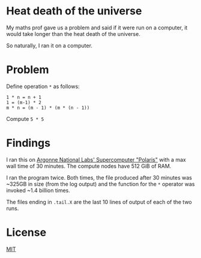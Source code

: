 # Heat death of the universe

My maths prof gave us a problem and said if it were run on a computer, it would take longer than
the heat death of the universe. 

So naturally, I ran it on a computer.

# Problem

Define operation `*` as follows:
```
1 * n = n + 1
1 = (m-1) * 2
m * n = (m - 1) * (m * (n - 1))
```
Compute `5 * 5`

# Findings

I ran this on [Argonne National Labs' Supercomputer "Polaris"](https://docs.alcf.anl.gov/polaris/hardware-overview/machine-overview/)
with a max wall time of 30 minutes. The compute nodes have 512 GiB of RAM.

I ran the program twice. Both times, the file produced after 30 minutes was ~325GB in size (from the log output)
and the function for the `*` operator was invoked ~1.4 billion times.

The files ending in `.tail.X` are the last 10 lines of output of each of the two runs.

# License

[MIT](https://opensource.org/license/mit/)
